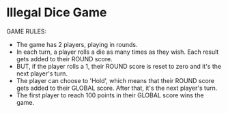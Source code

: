 # Illegal Dice Game

GAME RULES:

- The game has 2 players, playing in rounds.
- In each turn, a player rolls a die as many times as they wish.  Each result gets added to their ROUND score.
- BUT, if the player rolls a 1, their ROUND score is reset to zero and it's the next player's turn.
- The player can choose to 'Hold', which means that their ROUND score gets added to their GLOBAL score.  After that, it's the next player's turn.
- The first player to reach 100 points in their GLOBAL score wins the game.